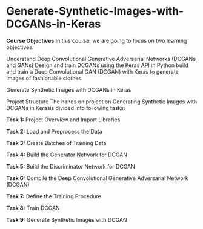 # Generate-Synthetic-Images-with-DCGANs-in-Keras
**Course Objectives**
In this course, we are going to focus on two learning objectives:

Understand Deep Convolutional Generative Adversarial Networks (DCGANs and GANs)
Design and train DCGANs using the Keras API in Python
build and train a Deep Convolutional GAN (DCGAN) with Keras to generate images of fashionable clothes.


Generate Synthetic Images with DCGANs in Keras

Project Structure
The hands on project on Generating Synthetic Images with DCGANs in Kerasis divided into following tasks:

**Task 1:** Project Overview and Import Libraries

**Task 2:** Load and Preprocess the Data

**Task 3:** Create Batches of Training Data

**Task 4:** Build the Generator Network for DCGAN

**Task 5:** Build the Discriminator Network for DCGAN

**Task 6:** Compile the Deep Convolutional Generative Adversarial Network (DCGAN)

**Task 7:** Define the Training Procedure

**Task 8:** Train DCGAN

**Task 9:** Generate Synthetic Images with DCGAN 
